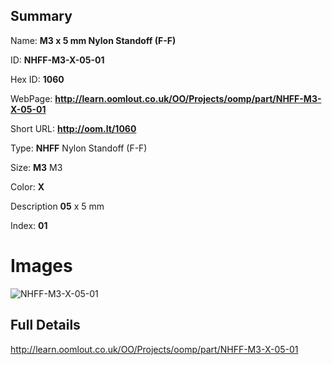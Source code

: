 

## Summary
 
Name: __M3 x 5 mm Nylon Standoff (F-F)__

ID: __NHFF-M3-X-05-01__

Hex ID: __1060__

WebPage: __http://learn.oomlout.co.uk/OO/Projects/oomp/part/NHFF-M3-X-05-01__

Short URL: __http://oom.lt/1060__


Type: __NHFF__ Nylon Standoff (F-F) 

Size: __M3__ M3 

Color: __X__  

Description __05__ x 5 mm 

Index: __01__


 # Images
![NHFF-M3-X-05-01](http://oomlout.com/oomp-gen/parts/NHFF-M3-X-05-01/NHFF-M3-X-05-01_420.jpg)



 ## Full Details

 http://learn.oomlout.co.uk/OO/Projects/oomp/part/NHFF-M3-X-05-01














